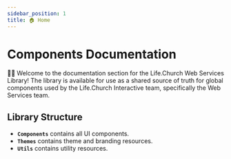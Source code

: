```yaml
---
sidebar_position: 1
title: 🏠 Home
---
```


# Components Documentation

👋🏻 Welcome to the documentation section for the Life.Church Web Services Library! The library is available for use as a shared source of truth for global components used by the Life.Church Interactive team, specifically the Web Services team.

## Library Structure

- **`Components`** contains all UI components.
- **`Themes`** contains theme and branding resources.
- **`Utils`** contains utility resources.
